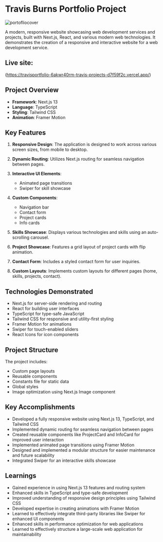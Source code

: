 # Travis Burns Portfolio Project
![portofliocover](https://github.com/travisburns/digitalheavyweights/assets/41456635/badc1bf2-b973-468b-b642-97c9f3a11d14)

A modern, responsive website showcasing web development services and projects, built with Next.js, React, and various modern web technologies. It demonstrates the creation of a responsive and interactive website for a web development service.
## Live site:
(https://travisportfolio-6akwr40rm-travis-projects-d7f59f2c.vercel.app/)

## Project Overview

- **Framework**: Next.js 13
- **Language**: TypeScript
- **Styling**: Tailwind CSS
- **Animation**: Framer Motion

## Key Features

1. **Responsive Design**: The application is designed to work across various screen sizes, from mobile to desktop.

2. **Dynamic Routing**: Utilizes Next.js routing for seamless navigation between pages.

3. **Interactive UI Elements**: 
   - Animated page transitions
   - Swiper for skill showcase

4. **Custom Components**:
   - Navigation bar
   - Contact form
   - Project cards
   - Info cards

5. **Skills Showcase**: Displays various technologies and skills using an auto-scrolling carousel.

6. **Project Showcase**: Features a grid layout of project cards with flip animation.

7. **Contact Form**: Includes a styled contact form for user inquiries.

8. **Custom Layouts**: Implements custom layouts for different pages (home, skills, projects, contact).

## Technologies Demonstrated

- Next.js for server-side rendering and routing
- React for building user interfaces
- TypeScript for type-safe JavaScript
- Tailwind CSS for responsive and utility-first styling
- Framer Motion for animations
- Swiper for touch-enabled sliders
- React Icons for icon components

## Project Structure

The project includes:
- Custom page layouts
- Reusable components
- Constants file for static data
- Global styles
- Image optimization using Next.js Image component



## Key Accomplishments
* Developed a fully responsive website using Next.js 13, TypeScript, and Tailwind CSS
* Implemented dynamic routing for seamless navigation between pages
* Created reusable components like ProjectCard and InfoCard for improved user interaction
* Implemented animated page transitions using Framer Motion
* Designed and implemented a modular structure for easier maintenance and future scalability
* Integrated Swiper for an interactive skills showcase
  
## Learnings
* Gained experience in using Next.js 13 features and routing system
* Enhanced skills in TypeScript and type-safe development
* Improved understanding of responsive design principles using Tailwind CSS
* Developed expertise in creating animations with Framer Motion
* Learned to effectively integrate third-party libraries like Swiper for enhanced UI components
* Enhanced skills in performance optimization for web applications
* Learned to effectively structure a large-scale web application for maintainability
